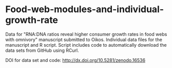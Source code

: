 # Food-web-modules-and-individual-growth-rate
Data for "RNA:DNA ratios reveal higher consumer growth rates in food webs with omnivory" manuscript submitted to Oikos. Individual data files for the manuscript and R script. Script includes code to automatically download the data sets from GitHub using RCurl.

DOI for data set and code: http://dx.doi.org/10.5281/zenodo.16536

